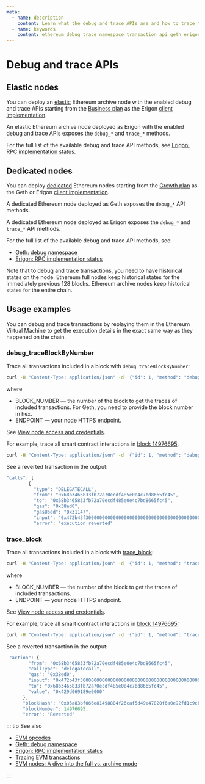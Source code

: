 ```yaml
---
meta:
  - name: description
    content: Learn what the debug and trace APIs are and how to trace transactions on Ethereum.
  - name: keywords
    content: ethereum debug trace namespace transaction api geth erigon
---
```


# Debug and trace APIs

## Elastic nodes

You can deploy an [elastic](/glossary/elastic-node) Ethereum archive node with the enabled debug and trace APIs starting from the <a href="https://chainstack.com/pricing/" target="_blank">Business plan</a> as the Erigon [client implementation](/operations/ethereum/clients).

An elastic Ethereum archive node deployed as Erigon with the enabled debug and trace APIs exposes the `debug_*` and `trace_*` methods.

For the full list of the available debug and trace API methods, see [Erigon: RPC implementation status](https://github.com/ledgerwatch/erigon/blob/stable/cmd/rpcdaemon/README.md#rpc-implementation-status).

## Dedicated nodes

You can deploy [dedicated](/glossary/dedicated-node) Ethereum nodes starting from the <a href="https://chainstack.com/pricing/" target="_blank">Growth plan</a> as the Geth or Erigon [client implementation](/operations/ethereum/clients).

A dedicated Ethereum node deployed as Geth exposes the `debug_*` API methods.

A dedicated Ethereum node deployed as Erigon exposes the `debug_*` and `trace_*` API methods.

For the full list of the available debug and trace API methods, see:

* [Geth: debug namespace](https://geth.ethereum.org/docs/interacting-with-geth/rpc/ns-debug)
* [Erigon: RPC implementation status](https://github.com/ledgerwatch/erigon/blob/stable/cmd/rpcdaemon/README.md#rpc-implementation-status)

Note that to debug and trace transactions, you need to have historical states on the node. Ethereum full nodes keep historical states for the immediately previous 128 blocks. Ethereum archive nodes keep historical states for the entire chain.

## Usage examples

You can debug and trace transactions by replaying them in the Ethereum Virtual Machine to get the execution details in the exact same way as they happened on the chain.

### debug_traceBlockByNumber

Trace all transactions included in a block with `debug_traceBlockByNumber`:

``` sh
curl -H "Content-Type: application/json" -d '{"id": 1, "method": "debug_traceBlockByNumber", "params": ["BLOCK_NUMBER", {"tracer": "callTracer"}]}' ENDPOINT
```

where

* BLOCK_NUMBER — the number of the block to get the traces of included transactions. For Geth, you need to provide the block number in hex.
* ENDPOINT — your node HTTPS endpoint.

See [View node access and credentials](/platform/view-node-access-and-credentials).

For example, trace all smart contract interactions in [block 14976695](https://etherscan.io/txsInternal?block=14976695):

``` sh
curl -H "Content-Type: application/json" -d '{"id": 1, "method": "debug_traceBlockByNumber", "params": ["0xE486B7", {"tracer": "callTracer"}]}' https://nd-123-456-789.p2pify.com/3c6e0b8a9c15224a8228b9a98ca1531d
```

See a reverted transaction in the output:

``` js
"calls": [
        {
          "type": "DELEGATECALL",
          "from": "0x68b3465833fb72a70ecdf485e0e4c7bd8665fc45",
          "to": "0x68b3465833fb72a70ecdf485e0e4c7bd8665fc45",
          "gas": "0x38ed0",
          "gasUsed": "0x31147",
          "input": "0x472b43f30000000000000000000000000000000000000000000000000429d069189e00000000000000000000000000000000000000000000000000160d962fcdfd0bb02400000000000000000000000000000000000000000000000000000000000000800000000000000000000000000b5ec97d9a8a9941a28a88084a1f670c62bd8bf40000000000000000000000000000000000000000000000000000000000000002000000000000000000000000c02aaa39b223fe8d0a0e5c4f27ead9083c756cc2000000000000000000000000b00b2e950d7ef8bdc49377c49676d1550deab982",
          "error": "execution reverted"
```

### trace_block

Trace all transactions included in a block with [trace_block](https://openethereum.github.io/JSONRPC-trace-module#trace_block):

``` sh
curl -H "Content-Type: application/json" -d '{"id": 1, "method": "trace_block", "params": ["BLOCK_NUMBER"]}' ENDPOINT
```

where

* BLOCK_NUMBER — the number of the block to get the traces of included transactions.
* ENDPOINT — your node HTTPS endpoint.

See [View node access and credentials](/platform/view-node-access-and-credentials).

For example, trace all smart contract interactions in [block 14976695](https://etherscan.io/txsInternal?block=14976695):

``` sh
curl -H "Content-Type: application/json" -d '{"id": 1, "method": "trace_block", "params": ["14976695"]}' https://nd-123-456-789.p2pify.com/3c6e0b8a9c15224a8228b9a98ca1531d
```

See a reverted transaction in the output:

``` js
 "action": {
        "from": "0x68b3465833fb72a70ecdf485e0e4c7bd8665fc45",
        "callType": "delegatecall",
        "gas": "0x38ed0",
        "input": "0x472b43f30000000000000000000000000000000000000000000000000429d069189e00000000000000000000000000000000000000000000000000160d962fcdfd0bb02400000000000000000000000000000000000000000000000000000000000000800000000000000000000000000b5ec97d9a8a9941a28a88084a1f670c62bd8bf40000000000000000000000000000000000000000000000000000000000000002000000000000000000000000c02aaa39b223fe8d0a0e5c4f27ead9083c756cc2000000000000000000000000b00b2e950d7ef8bdc49377c49676d1550deab982",
        "to": "0x68b3465833fb72a70ecdf485e0e4c7bd8665fc45",
        "value": "0x429d069189e0000"
      },
      "blockHash": "0x03a83bf066e81498804f26caf5d49e47820f6a0e92fd1c9cb7dc3b87bf46cf0f",
      "blockNumber": 14976695,
      "error": "Reverted"
```

::: tip See also

* [EVM opcodes](https://ethereum.org/en/developers/docs/evm/opcodes)
* [Geth: debug namespace](https://geth.ethereum.org/docs/rpc/ns-debug)
* [Erigon: RPC implementation status](https://github.com/ledgerwatch/erigon/blob/stable/cmd/rpcdaemon/README.md#rpc-implementation-status)
* <a href="https://support.chainstack.com/hc/en-us/articles/900003400806-Tracing-EVM-transactions" target="_blank">Tracing EVM transactions</a>
* <a href="https://chainstack.com/evm-nodes-a-dive-into-the-full-vs-archive-mode/" target="_blank">EVM nodes: A dive into the full vs. archive mode </a>

:::
